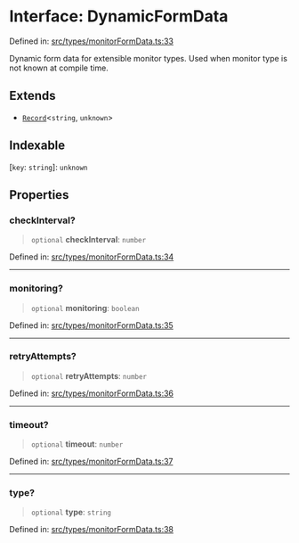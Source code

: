 # Interface: DynamicFormData

Defined in: [src/types/monitorFormData.ts:33](https://github.com/Nick2bad4u/Uptime-Watcher/blob/main/src/types/monitorFormData.ts#L33)

Dynamic form data for extensible monitor types. Used when monitor type is not
known at compile time.

## Extends

- [`Record`](https://www.typescriptlang.org/docs/handbook/utility-types.html#recordkeys-type)\<`string`, `unknown`\>

## Indexable

\[`key`: `string`\]: `unknown`

## Properties

### checkInterval?

> `optional` **checkInterval**: `number`

Defined in: [src/types/monitorFormData.ts:34](https://github.com/Nick2bad4u/Uptime-Watcher/blob/main/src/types/monitorFormData.ts#L34)

***

### monitoring?

> `optional` **monitoring**: `boolean`

Defined in: [src/types/monitorFormData.ts:35](https://github.com/Nick2bad4u/Uptime-Watcher/blob/main/src/types/monitorFormData.ts#L35)

***

### retryAttempts?

> `optional` **retryAttempts**: `number`

Defined in: [src/types/monitorFormData.ts:36](https://github.com/Nick2bad4u/Uptime-Watcher/blob/main/src/types/monitorFormData.ts#L36)

***

### timeout?

> `optional` **timeout**: `number`

Defined in: [src/types/monitorFormData.ts:37](https://github.com/Nick2bad4u/Uptime-Watcher/blob/main/src/types/monitorFormData.ts#L37)

***

### type?

> `optional` **type**: `string`

Defined in: [src/types/monitorFormData.ts:38](https://github.com/Nick2bad4u/Uptime-Watcher/blob/main/src/types/monitorFormData.ts#L38)
